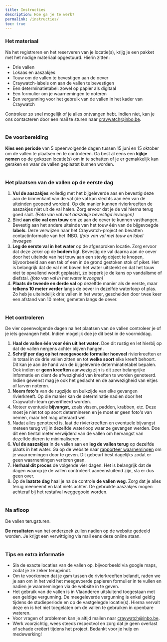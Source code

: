 ```yaml
---
title: Instructies
description: Hoe ga je te werk?
permalink: /instructies/
toc: true
---
```


### Het materiaal

Na het registreren en het reserveren van je locatie(s), krijg je een pakket met het nodige materiaal opgestuurd. Hierin zitten:

- Drie vallen
- Lokaas en aaszakjes
- Touw om de vallen te bevestigen aan de oever
- Craywatch-labels om aan de vallen te bevestigen
- Een determinatietabel: zowel op papier als digitaal
- Een formulier om je waarnemingen te noteren
- Een vergunning voor het gebruik van de vallen in het kader van Craywatch

Controleer zo snel mogelijk of je alles ontvangen hebt. Indien niet, kan je ons contacteren door een mail te sturen naar <craywatch@inbo.be>.
<br><br>
### De voorbereiding

**Kies een periode** van 5 opeenvolgende dagen tussen 15 juni en 15 oktober om de vallen te plaatsen en te controleren. Ga best al eens een **kijkje nemen** op de gekozen locatie(s) om in te schatten of je er gemakkelijk kan geraken en waar de vallen geplaatst kunnen worden.
<br><br>
### Het plaatsen van de vallen op de eerste dag

1. **Vul de aaszakjes** volledig met het bijgeleverde aas en bevestig deze aan de binnenkant van de val (de val kan slechts aan één van de uiteinden geopend worden). Op die manier kunnen rivierkreeften de aaszakjes niet uit de val halen. Zorg ervoor dat je de val hierna terug goed sluit. _(Foto van val met aaszakje bevestigd invoegen)_
2. Bind **aan elke val een touw** om ze aan de oever te kunnen vasthangen. Bevestig aan het andere uiteinde van het touw één van de bijgevoegde **labels**. Deze verwijzen naar het Craywatch-project en bevatten contactinformatie van het INBO. _(foto van val met touw en label invoegen_
3. **Leg de eerste val in het water** op de afgesproken locatie. Zorg ervoor dat deze zeker op de **bodem** ligt. Bevestig de val daarna aan de oever door het uiteinde van het touw aan een stevig object te knopen, bijvoorbeeld aan een tak of een in de grond gestoken stok of piket. Het is belangrijk dat de val niet boven het water uitsteekt en dat het touw niet te opvallend wordt geplaatst, zo beperk je de kans op vandalisme of diefstal. _(foto van val in het water invoegen)_
4. **Plaats de tweede en derde val** op dezelfde manier als de eerste, maar **telkens 10 meter verder** langs de oever in dezelfde waterloop of plas. Zo heb je uiteindelijk drie vallen in het water, gescheiden door twee keer een afstand van 10 meter, gemeten langs de oever.
<br><br>

### Het controleren

De vier opeenvolgende dagen na het plaatsen van de vallen controleer je of je iets gevangen hebt. Indien mogelijk doe je dit best in de voormiddag.

1. **Haal de vallen één voor één uit het water**. Doe dit rustig en let hierbij op dat de vallen nergens achter blijven hangen.
2. **Schrijf per dag op het meegevoerde formulier hoeveel** rivierkreeften er in totaal in de drie vallen zitten en tot **welke soort** elke kreeft behoort. Dit kan je aan de hand van de bijgeleverde determinatietabel bepalen. Ook indien er **geen kreeften** aanwezig zijn is dit zeer belangrijke informatie en dient de afwezigheid van kreeften te worden genoteerd. Indien gewenst mag je ook het geslacht en de aanwezigheid van eitjes of larven noteren.
3. **Neem foto's** van de rugzijde en buikzijde van elke gevangen rivierkreeft. Op die manier kan de determinatie nadien door het Craywatch-team geverifieerd worden.
4. Noteer eventuele **bijvangst**, zoals vissen, padden, krabben, etc. Deze moet je niet tot op soort determineren en je moet er geen foto's van nemen, maar het mag uiteraard wel.
5. Nadat alles genoteerd is, laat de rivierkreeften en eventuele bijvangst meteen terug vrij in dezelfde waterloop waar ze gevangen werden. Doe dit een tiental meter verwijderd van de vallen om hervangst van dezelfde dieren te minimaliseren.
6. **Vul de aaszakjes** in de vallen aan en **leg de vallen terug** op dezelfde plaats in het water.
Ga op de website naar [rapporteer waarnemingen](/waarnemingen.md/) om je waarnemingen door te geven. Dit gebeurt best dagelijks zodat er geen waarnemingen verloren gaan.
7. **Herhaal dit proces** de volgende vier dagen. Het is belangrijk dat de dagen waarop je de vallen controleert aaneensluitend zijn, sla er dus geen over.
8. Op de **laatste dag** haal je na de controle **de vallen weg**. Zorg dat je alles terug meeneemt en laat niets achter. De gebruikte aaszakjes mogen achteraf bij het restafval weggegooid worden.
<br><br>

### Na afloop

De vallen terugsturen.

**De resultaten** van het onderzoek zullen nadien op de website gedeeld worden. Je krijgt een verwittiging via mail eens deze online staan.
<br><br>
### Tips en extra informatie

- Sla de exacte locaties van de vallen op, bijvoorbeeld via google maps, zodat je ze zeker terugvindt.
- Om te voorkomen dat je gsm tussen de rivierkreeften belandt, raden we je aan om in het veld het meegevoerde papieren formulier in te vullen en nadien je waarnemingen via de website in te geven.
- Het gebruik van de vallen is in Vlaanderen uitsluitend toegestaan met een geldige vergunning. De meegeleverde vergunning is enkel geldig tijdens de studieperiode en op de vastgelegde locatie(s). Hierna vervalt deze en is het niet toegelaten om de vallen te gebruiken in openbare wateren.
- Voor vragen of problemen kan je altijd mailen naar <craywatch@inbo.be>.
- Werk voorzichtig, wees steeds respectvol en zorg dat je geen overlast of schade creëert tijdens het project. Bedankt voor je hulp en medewerking!
